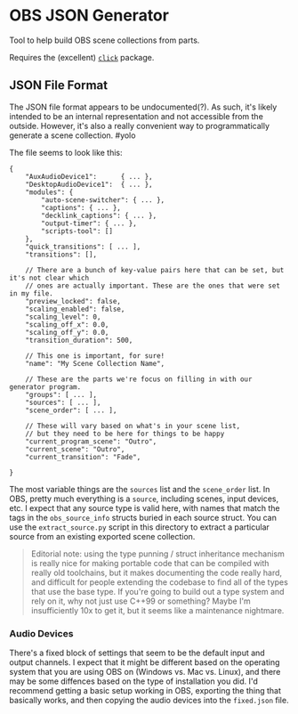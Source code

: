 # OBS JSON Generator

Tool to help build OBS scene collections from parts. 

Requires the (excellent) [`click`](https://click.palletsprojects.com/en/8.0.x/) package.

## JSON File Format

The JSON file format appears to be undocumented(?). As such, it's likely intended to be an internal representation and not accessible from the outside. However, it's also a really convenient way to programmatically generate a scene collection. #yolo

The file seems to look like this:

```
{
    "AuxAudioDevice1":      { ... },
    "DesktopAudioDevice1":  { ... },
    "modules": {
        "auto-scene-switcher": { ... },
        "captions": { ... },
        "decklink_captions": { ... },
        "output-timer": { ... },
        "scripts-tool": []
    },
    "quick_transitions": [ ... ],
    "transitions": [],

    // There are a bunch of key-value pairs here that can be set, but it's not clear which
    // ones are actually important. These are the ones that were set in my file.
    "preview_locked": false,
    "scaling_enabled": false,
    "scaling_level": 0,
    "scaling_off_x": 0.0,
    "scaling_off_y": 0.0,
    "transition_duration": 500,

    // This one is important, for sure!
    "name": "My Scene Collection Name",

    // These are the parts we're focus on filling in with our generator program.
    "groups": [ ... ],
    "sources": [ ... ],
    "scene_order": [ ... ],

    // These will vary based on what's in your scene list, 
    // but they need to be here for things to be happy
    "current_program_scene": "Outro",
    "current_scene": "Outro",
    "current_transition": "Fade",

}
```

The most variable things are the `sources` list and the `scene_order` list. In OBS, pretty much everything is a `source`, including scenes, input devices, etc. I expect that any source type is valid here, with names that match the tags in the `obs_source_info` structs buried in each source struct. You can use the `extract_source.py` script in this directory to extract a particular source from an existing exported scene collection.

> Editorial note: using the type punning / struct inheritance mechanism is really nice for making portable code that can be compiled with really old toolchains, but it makes documenting the code really hard, and difficult for people extending the codebase to find all of the types that use the base type. If you're going to build out a type system and rely on it, why not just use C++99 or something? Maybe I'm insufficiently 10x to get it, but it seems like a maintenance nightmare.

### Audio Devices

There's a fixed block of settings that seem to be the default input and output channels. I expect that it might be different based on the operating system that you are using OBS on (Windows vs. Mac vs. Linux), and there may be some diffences based on the type of installation you did. I'd recommend getting a basic setup working in OBS, exporting the thing that basically works, and then copying the audio devices into the `fixed.json` file.